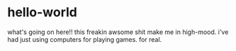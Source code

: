 # hello-world

what's going on here!!
this freakin awsome shit make me in high-mood.
i've had just using computers for playing games. for real.

